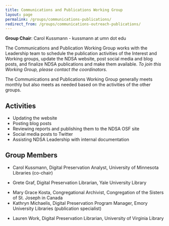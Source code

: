 ```yaml
---
title: Communications and Publications Working Group
layout: page
permalink: /groups/communications-publications/
redirect_from: /groups/communications-outreach-publications/
---
```


**Group Chair**: Carol Kussmann - kussmann at umn dot edu

The Communications and Publication Working Group works with the Leadership team to schedule the publication activities of the Interest and Working groups, update the NDSA website, post social media and blog posts, and finalize NDSA publications and make them available.  *To join this Working Group, please contact the coordinators.*

The Communications and Publications Working Group generally meets monthly but also meets as needed based on the activities of the other groups.  

## Activities
- Updating the website
- Posting blog posts
- Reviewing reports and <!--assisting with the publishing process--> publishing them to the NDSA OSF site
- Social media posts to Twitter
- Assisting NDSA Leadership with internal documentation

## Group Members
- Carol Kussmann, Digital Preservation Analyst, University of Minnesota Libraries (co-chair)
<!--- Elizabeth England, Digital Preservation Specialist, U.S National Archives and Records Administration (NARA) (social media specialist)-->
- Grete Graf, Digital Preservation Librarian, Yale University Library
<!--- Sadie Menchen, Digital Strategist, Smith College Libraries-->
- Mary Grace Kosta, Congregational Archivist, Congregation of the Sisters of St. Joseph in Canada
- Kathryn Michaelis, Digital Preservation Program Manager, Emory University Libraries (publication specialist)
<!--- Nathan Tallman, Digital Preservation Librarian, Penn State--> 
- Lauren Work, Digital Preservation Librarian, University of Virginia Library
